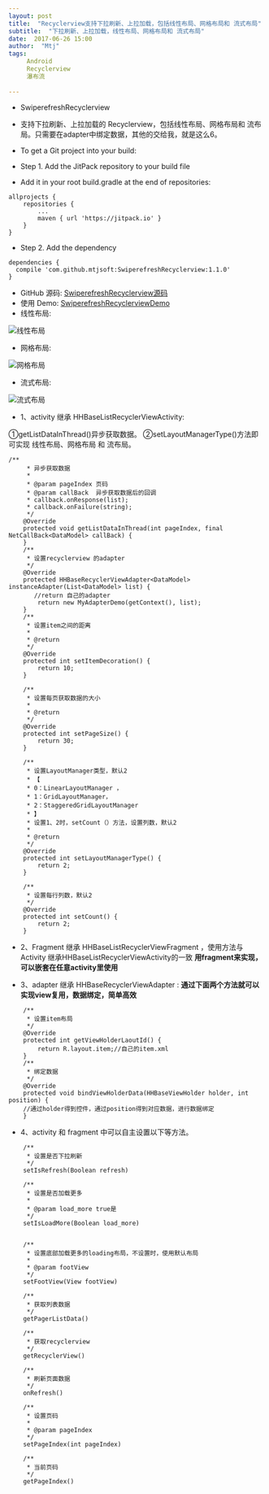 ```yaml
---
layout: post
title:  "Recyclerview支持下拉刷新、上拉加载，包括线性布局、网格布局和 流式布局"
subtitle:  "下拉刷新、上拉加载，线性布局、网格布局和 流式布局"
date:  2017-06-26 15:00
author:  "Mtj"
tags:
     Android
     Recyclerview
     瀑布流
     
---
```

* SwiperefreshRecyclerview
* 支持下拉刷新、上拉加载的 Recyclerview，包括线性布局、网格布局和 流布局。只需要在adapter中绑定数据，其他的交给我，就是这么6。

* To get a Git project into your build:
* Step 1. Add the JitPack repository to your build file 
* Add it in your root build.gradle at the end of repositories:
```
allprojects {
	repositories {
		...
		maven { url 'https://jitpack.io' }
	}
}      
```
* Step 2. Add the dependency
```
dependencies {     
  compile 'com.github.mtjsoft:SwiperefreshRecyclerview:1.1.0'
}
```
* GitHub 源码: [SwiperefreshRecyclerview源码](https://github.com/mtjsoft/SwiperefreshRecyclerview)
* 使用 Demo: [SwiperefreshRecyclerviewDemo](https://github.com/mtjsoft/SwiperefreshRecyclerviewDemo)
* 线性布局:

![线性布局](http://img.blog.csdn.net/20170624131953706?watermark/2/text/aHR0cDovL2Jsb2cuY3Nkbi5uZXQvcXFfMjg3NzkwODM=/font/5a6L5L2T/fontsize/400/fill/I0JBQkFCMA==/dissolve/70/gravity/SouthEast)
* 网格布局:

![网格布局](http://img.blog.csdn.net/20170624132014859?watermark/2/text/aHR0cDovL2Jsb2cuY3Nkbi5uZXQvcXFfMjg3NzkwODM=/font/5a6L5L2T/fontsize/400/fill/I0JBQkFCMA==/dissolve/70/gravity/SouthEast)
* 流式布局:

![流式布局](http://img.blog.csdn.net/20170624132037025?watermark/2/text/aHR0cDovL2Jsb2cuY3Nkbi5uZXQvcXFfMjg3NzkwODM=/font/5a6L5L2T/fontsize/400/fill/I0JBQkFCMA==/dissolve/70/gravity/SouthEast)

* 1、activity 继承 HHBaseListRecyclerViewActivity:

 ①getListDataInThread()异步获取数据。
 ②setLayoutManagerType()方法即可实现  线性布局、网格布局 和 流布局。
 
```
/**
     * 异步获取数据
     *
     * @param pageIndex 页码
     * @param callBack  异步获取数据后的回调 
     * callback.onResponse(list);
     * callback.onFailure(string);
     */
    @Override
    protected void getListDataInThread(int pageIndex, final  NetCallBack<DataModel> callBack) {
    }
    /**
     * 设置recyclerview 的adapter
     */
    @Override
    protected HHBaseRecyclerViewAdapter<DataModel> instanceAdapter(List<DataModel> list) {
       //return 自己的adapter
        return new MyAdapterDemo(getContext(), list);
    }
    /**
     * 设置item之间的距离
     *
     * @return
     */
    @Override
    protected int setItemDecoration() {
        return 10;
    }

    /**
     * 设置每页获取数据的大小
     *
     * @return
     */
    @Override
    protected int setPageSize() {
        return 30;
    }

    /**
     * 设置LayoutManager类型，默认2
     * 【
     * 0：LinearLayoutManager ，
     * 1：GridLayoutManager，
     * 2：StaggeredGridLayoutManager
     * 】
     * 设置1、2时，setCount（）方法，设置列数，默认2
     *
     * @return
     */
    @Override
    protected int setLayoutManagerType() {
        return 2;
    }

    /**
     * 设置每行列数，默认2
     */
    @Override
    protected int setCount() {
        return 2;
    }
```

* 2、Fragment 继承 HHBaseListRecyclerViewFragment ，使用方法与 Activity 继承HHBaseListRecyclerViewActivity的一致
**用fragment来实现，可以嵌套在任意activity里使用**


* 3、adapter 继承 HHBaseRecyclerViewAdapter :
**通过下面两个方法就可以实现view复用，数据绑定，简单高效**

```
    /**
     * 设置item布局
     */
    @Override
    protected int getViewHolderLaoutId() {
        return R.layout.item;//自己的item.xml
    }
    /**
     * 绑定数据
     */
    @Override
    protected void bindViewHolderData(HHBaseViewHolder holder, int position) {
    //通过holder得到控件，通过position得到对应数据，进行数据绑定
    }
```
* 4、activity  和 fragment 中可以自主设置以下等方法。

```
    /**
     * 设置是否下拉刷新
     */
    setIsRefresh(Boolean refresh)

    /**
     * 设置是否加载更多
     *
     * @param load_more true是
     */
    setIsLoadMore(Boolean load_more)


    /**
     * 设置底部加载更多的loading布局，不设置时，使用默认布局
     *
     * @param footView
     */
    setFootView(View footView)

    /**
     * 获取列表数据
     */
    getPagerListData()

    /**
     * 获取recyclerview
     */
    getRecyclerView()

    /**
     * 刷新页面数据
     */
    onRefresh()
    
    /**
     * 设置页码
     *
     * @param pageIndex
     */
    setPageIndex(int pageIndex)

    /**
     * 当前页码
     */
    getPageIndex()
```
